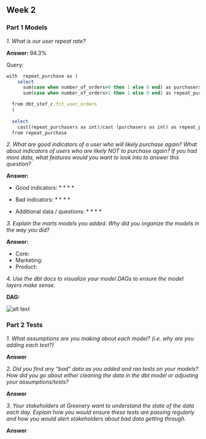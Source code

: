 ## Week 2 

### Part 1 Models 

*1. What is our user repeat rate?*

 **Answer:**
 94.3%

Query:
```ruby
with  repeat_purchase as (
    select
      sum(case when number_of_orders>0 then 1 else 0 end) as purchasers,
      sum(case when number_of_orders>1 then 1 else 0 end) as repeat_purchasers

  from dbt_stef_c.fct_user_orders
  )
 
  select
    cast(repeat_purchasers as int)/cast (purchasers as int) as repeat_purchase
  from repeat_purchase
```


*2. What are good indicators of a user who will likely purchase again? What about indicators of users who are likely NOT to purchase again? If you had more data, what features would you want to look into to answer this question?*

**Answer:**

* Good indicators: 
  * 
  * 
    * 
    * 

* Bad indicators:
  * 
  * 
    * 
    * 

* Additional data / questions:
  * 
  * 
  * 
  * 


*3. Explain the marts models you added. Why did you organize the models in the way you did?*

**Answer:**

* Core:
* Marketing: 
* Product: 


*4. Use the dbt docs to visualize your model DAGs to ensure the model layers make sense.*

**DAG:**

![alt text](link)


### Part 2 Tests

*1. What assumptions are you making about each model? (i.e. why are you adding each test?)*

**Answer**

 

*2. Did you find any “bad” data as you added and ran tests on your models? How did you go about either cleaning the data in the dbt model or adjusting your assumptions/tests?*

**Answer**


*3. Your stakeholders at Greenery want to understand the state of the data each day. Explain how you would ensure these tests are passing regularly and how you would alert stakeholders about bad data getting through.*

**Answer**

